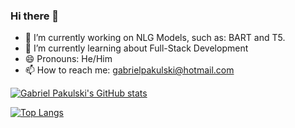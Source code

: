 ### Hi there 👋

<!--
**GabrielPakulski/GabrielPakulski** is a ✨ _special_ ✨ repository because its `README.md` (this file) appears on your GitHub profile.

Here are some ideas to get you started:


- 👯 I’m looking to collaborate on ...
- 🤔 I’m looking for help with ...
- 💬 Ask me about ...


- ⚡ Fun fact: ...
-->

- 🔭 I’m currently working on NLG Models, such as: BART and T5.
- 🌱 I’m currently learning about Full-Stack Development
- 😄 Pronouns: He/Him
- 📫 How to reach me: gabrielpakulski@hotmail.com


[![Gabriel Pakulski's GitHub stats](https://github-readme-stats.vercel.app/api?username=GabrielPakulski&show_icons=true&theme=tokyonight)](https://github.com/anuraghazra/github-readme-stats)

[![Top Langs](https://github-readme-stats.vercel.app/api/top-langs/?username=GabrielPakulski&theme=tokyonight)](https://github.com/anuraghazra/github-readme-stats)
